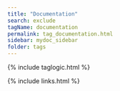 ```yaml
---
title: "Documentation"
search: exclude
tagName: documentation
permalink: tag_documentation.html
sidebar: mydoc_sidebar
folder: tags
---
```

{% include taglogic.html %}

{% include links.html %}
